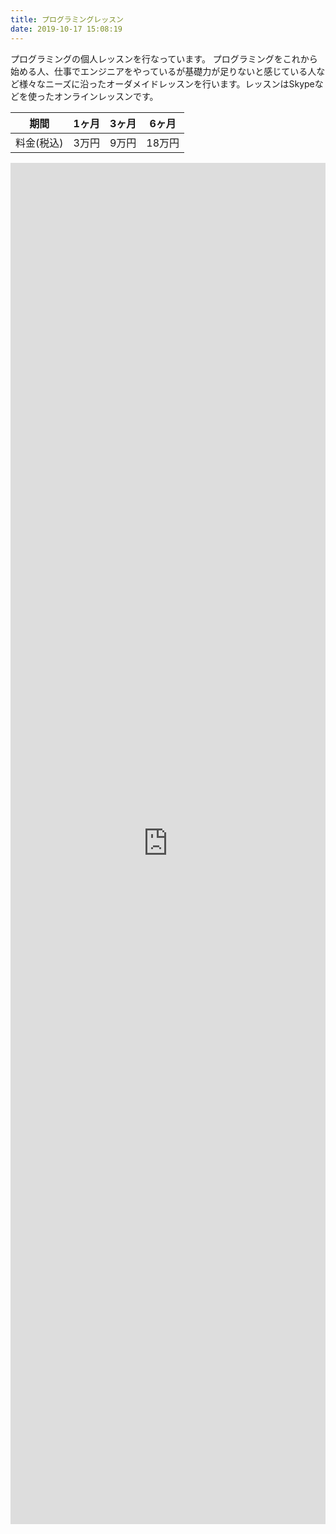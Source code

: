 ```yaml
---
title: プログラミングレッスン
date: 2019-10-17 15:08:19
---
```

プログラミングの個人レッスンを行なっています。
プログラミングをこれから始める人、仕事でエンジニアをやっているが基礎力が足りないと感じている人など様々なニーズに沿ったオーダメイドレッスンを行います。レッスンはSkypeなどを使ったオンラインレッスンです。

| 期間 | 1ヶ月 | 3ヶ月 | 6ヶ月 |  
| --- | ---- | ---- | ---- |
| 料金(税込) | 3万円 | 9万円 | 18万円|

<iframe src="https://docs.google.com/forms/d/e/1FAIpQLSea9rRl-N29YdhGGUMD5qf1Gi6YXGuH_7oySwO5DlvBiR5Iyw/viewform?embedded=true" width="100%" height="2178" frameborder="0" marginheight="0" marginwidth="0">読み込んでいます...</iframe>
